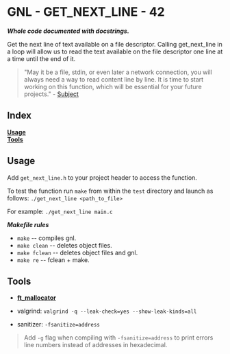 
#           GNL - GET_NEXT_LINE - 42

***Whole code documented with docstrings.***

Get the next line of text available on a file descriptor.
Calling get_next_line in a loop will allow us to read the text available on the
file descriptor one line at a time until the end of it.

> "May it be a file, stdin, or even later a network connection, you will always
> need a way to read content line by line. It is time to start working on this
> function, which will be essential for your future projects." - [Subject](https://cdn.intra.42.fr/pdf/pdf/57350/en.subject.pdf)

##  Index

**[Usage](#Usage)**<br>
**[Tools](#Tools)**<br>

##  Usage

Add `get_next_line.h` to your project header to access the function.

To test the function run `make` from within the `test` directory and launch as
follows: `./get_next_line <path_to_file>`

For example: `./get_next_line main.c`

***Makefile rules***

- `make` -- compiles gnl.
- `make clean` -- deletes object files.
- `make fclean` -- deletes object files and gnl.
- `make re` -- fclean + make.

##  Tools

- **[ft_mallocator](https://github.com/tmatis/ft_mallocator)**

- valgrind: `valgrind -q --leak-check=yes --show-leak-kinds=all`

- sanitizer: `-fsanitize=address`

> Add `-g` flag when compiling with `-fsanitize=address` to print errors line
> numbers instead of addresses in hexadecimal.
